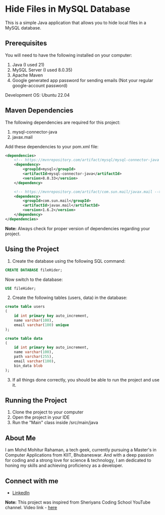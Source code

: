 # Hide Files in MySQL Database

This is a simple Java application that allows you to hide local files in a MySQL database.

## Prerequisites

You will need to have the following installed on your computer:

1. Java (I used 21)
2. MySQL Server (I used 8.0.35)
3. Apache Maven
4. Google generated app password for sending emails (Not your regular google-account password)

Development OS: Ubuntu 22.04

## Maven Dependencies

The following dependencies are required for this project:

1. mysql-connector-java
2. javax.mail

Add these dependencies to your pom.xml file:

```xml
<dependencies>
    <!-- https://mvnrepository.com/artifact/mysql/mysql-connector-java -->
    <dependency>
        <groupId>mysql</groupId>
        <artifactId>mysql-connector-java</artifactId>
        <version>8.0.33</version>
    </dependency>

    <!-- https://mvnrepository.com/artifact/com.sun.mail/javax.mail -->
    <dependency>
        <groupId>com.sun.mail</groupId>
        <artifactId>javax.mail</artifactId>
        <version>1.6.2</version>
    </dependency>
</dependencies>
```

**Note:** Always check for proper version of dependencies regarding your project.

## Using the Project

1. Create the database using the following SQL command:

```sql
CREATE DATABASE fileHider;
```

Now switch to the database:

```sql
USE fileHider;
```

2. Create the following tables (users, data) in the database:

```sql
create table users
(
    id int primary key auto_increment,
    name varchar(100),
    email varchar(100) unique
);
```

```sql
create table data
(
    id int primary key auto_increment,
    name varchar(100),
    path varchar(255),
    email varchar(100),
    bin_data blob
);
```

3. If all things done correctly, you should be able to run the project and use it.

## Running the Project

1. Clone the project to your computer
2. Open the project in your IDE
3. Run the "Main" class inside /src/main/java

## About Me
I am Mohd Mohitur Rahaman, a tech geek, currently pursuing a Master's in Computer Applications from KIIT, Bhubaneswar. And with a deep passion for coding and a strong love for science & technology, I am dedicated to honing my skills and achieving proficiency as a developer.

## Connect with me
- [LinkedIn](https://www.linkedin.com/in/mohitur02/)

**Note:** This project was inspired from Sheriyans Coding School YouTube channel. Video link - [here](https://www.youtube.com/watch?v=Z6OqYHqxt7c)
